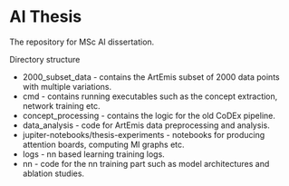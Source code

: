 # AI Thesis 

The repository for MSc AI dissertation.

Directory structure

- 2000_subset_data - contains the ArtEmis subset of 2000 data points with multiple variations.
- cmd - contains running executables such as the concept extraction, network training etc.
- concept_processing - contains the logic for the old CoDEx pipeline.
- data_analysis - code for ArtEmis data preprocessing and analysis.
- jupiter-notebooks/thesis-experiments - notebooks for producing attention boards, computing MI graphs etc.
- logs - nn based learning training logs.
- nn - code for the nn training part such as model architectures and ablation studies.






